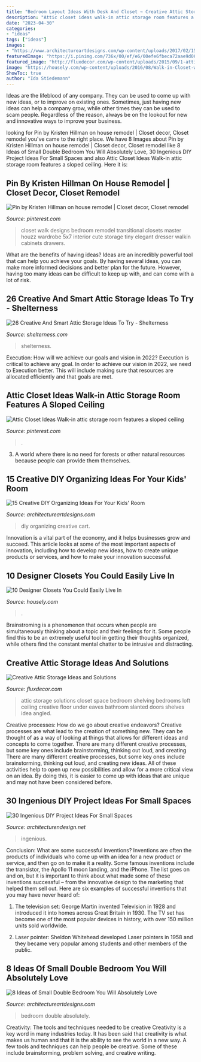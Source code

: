 ```yaml
---
title: "Bedroom Layout Ideas With Desk And Closet ~ Creative Attic Storage Ideas And Solutions"
description: "Attic closet ideas walk-in attic storage room features a sloped ceiling"
date: "2023-04-30"
categories:
- "ideas"
tags: ["ideas"]
images:
- "https://www.architectureartdesigns.com/wp-content/uploads/2017/02/15-Creative-DIY-Organizing-Ideas-For-Your-Kids-Room-5.jpg"
featuredImage: "https://i.pinimg.com/736x/00/ef/e6/00efe6fbeca72aae9d06f057f39556e4.jpg"
featured_image: "http://fluxdecor.com/wp-content/uploads/2015/09/1-attic-storage-ideas-solutions.jpg"
image: "https://housely.com/wp-content/uploads/2016/08/Walk-in-Closet-with-Staircase.jpg"
ShowToc: true
author: "Ida Stiedemann"
---
```



Ideas are the lifeblood of any company. They can be used to come up with new ideas, or to improve on existing ones. Sometimes, just having new ideas can help a company grow, while other times they can be used to scam people. Regardless of the reason, always be on the lookout for new and innovative ways to improve your business.

	

		
looking for Pin by Kristen Hillman on house remodel | Closet decor, Closet remodel you've came to the right place. We have 8 Images about Pin by Kristen Hillman on house remodel | Closet decor, Closet remodel like 8 Ideas of Small Double Bedroom You Will Absolutely Love, 30 Ingenious DIY Project Ideas For Small Spaces and also Attic Closet Ideas Walk-in attic storage room features a sloped ceiling. Here it is:
		
    
## Pin By Kristen Hillman On House Remodel | Closet Decor, Closet Remodel

<img loading=lazy src="https://i.pinimg.com/736x/e2/eb/a4/e2eba4a2aec31705cce70efe0716df3b--tiny-closet-master-closet.jpg" onerror="this.onerror=null;this.src='https://tse1.mm.bing.net/th?id=OIP.DesPH3X_UHMZCTZ_iaxgWgHaJ3&amp;pid=15.1';" alt="Pin by Kristen Hillman on house remodel | Closet decor, Closet remodel">

_Source: pinterest.com_

>closet walk designs bedroom remodel transitional closets master houzz wardrobe 5x7 interior cute storage tiny elegant dresser walkin cabinets drawers. 

	

What are the benefits of having ideas?
Ideas are an incredibly powerful tool that can help you achieve your goals. By having several ideas, you can make more informed decisions and better plan for the future. However, having too many ideas can be difficult to keep up with, and can come with a lot of risk.

    
## 26 Creative And Smart Attic Storage Ideas To Try - Shelterness

<img loading=lazy src="https://i.shelterness.com/2016/06/11-closet-with-mirror-doors-and-clothes-hangers.jpg" onerror="this.onerror=null;this.src='https://tse4.mm.bing.net/th?id=OIP.AaZNqroZo-qs21QBaQNcogHaOP&amp;pid=15.1';" alt="26 Creative And Smart Attic Storage Ideas To Try - Shelterness">

_Source: shelterness.com_

>shelterness. 

	

Execution: How will we achieve our goals and vision in 2022?
Execution is critical to achieve any goal. In order to achieve our vision in 2022, we need to Execution better. This will include making sure that resources are allocated efficiently and that goals are met.

    
## Attic Closet Ideas Walk-in Attic Storage Room Features A Sloped Ceiling

<img loading=lazy src="https://i.pinimg.com/736x/00/ef/e6/00efe6fbeca72aae9d06f057f39556e4.jpg" onerror="this.onerror=null;this.src='https://tse3.mm.bing.net/th?id=OIP.xxqnvggS2FF3O65lyS53MQHaJ3&amp;pid=15.1';" alt="Attic Closet Ideas Walk-in attic storage room features a sloped ceiling">

_Source: pinterest.com_

>. 

	

3. A world where there is no need for forests or other natural resources because people can provide them themselves. 

    
## 15 Creative DIY Organizing Ideas For Your Kids&#039; Room

<img loading=lazy src="https://www.architectureartdesigns.com/wp-content/uploads/2017/02/15-Creative-DIY-Organizing-Ideas-For-Your-Kids-Room-5.jpg" onerror="this.onerror=null;this.src='https://tse1.mm.bing.net/th?id=OIP.g3xOQeEm54YnT5DcCXLqqgHaLK&amp;pid=15.1';" alt="15 Creative DIY Organizing Ideas For Your Kids&#039; Room">

_Source: architectureartdesigns.com_

>diy organizing creative cart. 

	

Innovation is a vital part of the economy, and it helps businesses grow and succeed. This article looks at some of the most important aspects of innovation, including how to develop new ideas, how to create unique products or services, and how to make your innovation successful.

    
## 10 Designer Closets You Could Easily Live In

<img loading=lazy src="https://housely.com/wp-content/uploads/2016/08/Walk-in-Closet-with-Staircase.jpg" onerror="this.onerror=null;this.src='https://tse4.mm.bing.net/th?id=OIP.81N0XBteTirzGoAHHKGuyAHaFj&amp;pid=15.1';" alt="10 Designer Closets You Could Easily Live In">

_Source: housely.com_

>. 

	

Brainstroming is a phenomenon that occurs when people are simultaneously thinking about a topic and their feelings for it. Some people find this to be an extremely useful tool in getting their thoughts organized, while others find the constant mental chatter to be intrusive and distracting.

    
## Creative Attic Storage Ideas And Solutions

<img loading=lazy src="http://fluxdecor.com/wp-content/uploads/2015/09/1-attic-storage-ideas-solutions.jpg" onerror="this.onerror=null;this.src='https://tse4.mm.bing.net/th?id=OIP.3UIQnDoSt_18JUFgH5YNggHaJ4&amp;pid=15.1';" alt="Creative Attic Storage Ideas and Solutions">

_Source: fluxdecor.com_

>attic storage solutions closet space bedroom shelving bedrooms loft ceiling creative floor under eaves bathroom slanted doors shelves idea angled. 

	

Creative processes: How do we go about creative endeavors?
Creative processes are what lead to the creation of something new. They can be thought of as a way of looking at things that allows for different ideas and concepts to come together. There are many different creative processes, but some key ones include brainstorming, thinking out loud, and creating 
There are many different creative processes, but some key ones include brainstorming, thinking out loud, and creating new ideas. All of these activities help to open up new possibilities and allow for a more critical view on an idea. By doing this, it is easier to come up with ideas that are unique and may not have been considered before.

    
## 30 Ingenious DIY Project Ideas For Small Spaces

<img loading=lazy src="https://cdn.architecturendesign.net/wp-content/uploads/2016/01/AD-Ingenious-DIY-Project-Ideas-For-Small-Spaces-30.jpg" onerror="this.onerror=null;this.src='https://tse3.mm.bing.net/th?id=OIP.tQ7puYful74iveYi7ckWmwHaLH&amp;pid=15.1';" alt="30 Ingenious DIY Project Ideas For Small Spaces">

_Source: architecturendesign.net_

>ingenious. 

	

Conclusion: What are some successful inventions?
Inventions are often the products of individuals who come up with an idea for a new product or service, and then go on to make it a reality. Some famous inventions include the transistor, the Apollo 11 moon landing, and the iPhone. The list goes on and on, but it is important to think about what made some of these inventions successful – from the innovative design to the marketing that helped them sell out. Here are six examples of successful inventions that you may have never heard of:
1. The television set: George Martin invented Television in 1928 and introduced it into homes across Great Britain in 1930. The TV set has become one of the most popular devices in history, with over 150 million units sold worldwide.

2. Laser pointer: Sheldon Whitehead developed Laser pointers in 1958 and they became very popular among students and other members of the public.

    
## 8 Ideas Of Small Double Bedroom You Will Absolutely Love

<img loading=lazy src="https://www.architectureartdesigns.com/wp-content/uploads/2020/07/6-3-630x983.jpg" onerror="this.onerror=null;this.src='https://tse4.mm.bing.net/th?id=OIP.t3O2MNrRNztTwSpCVBm87QHaLj&amp;pid=15.1';" alt="8 Ideas of Small Double Bedroom You Will Absolutely Love">

_Source: architectureartdesigns.com_

>bedroom double absolutely. 

	

Creativity: The tools and techniques needed to be creative
Creativity is a key word in many industries today. It has been said that creativity is what makes us human and that it is the ability to see the world in a new way. A few tools and techniques can help people be creative. Some of these include brainstorming, problem solving, and creative writing.

